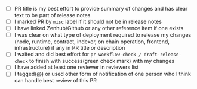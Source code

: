

- [ ] PR title is my best effort to provide summary of changes and has clear text to be part of release notes 
- [ ] I marked PR by `misc` label if it should not be in release notes
- [ ] I have linked Zenhub/Github or any other reference item if one exists
- [ ] I was clear on what type of deployment required to release my changes (node, runtime, contract, indexer, on chain operation, frontend, infrastructure) if any in PR title or description
- [ ] I waited and did best effort for `pr-workflow-check / draft-release-check` to finish with success(green check mark) with my changes
- [ ] I have added at least one reviewer in reviewers list
- [ ] I tagged(@) or used other form of notification of one person who I think can handle best review of this PR